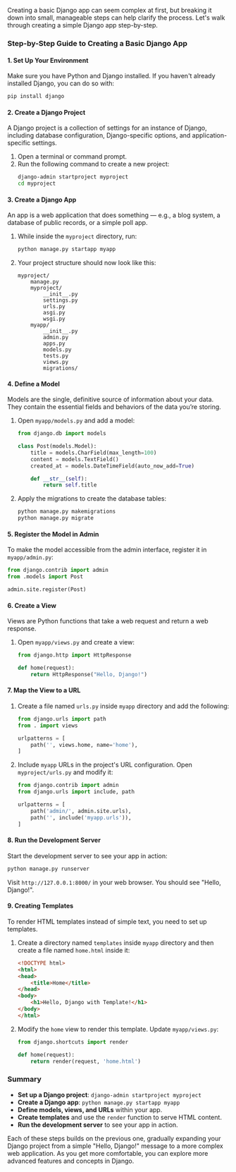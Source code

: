 Creating a basic Django app can seem complex at first, but breaking it down into small, manageable steps can help clarify the process. Let's walk through creating a simple Django app step-by-step.

### Step-by-Step Guide to Creating a Basic Django App

#### 1. **Set Up Your Environment**
Make sure you have Python and Django installed. If you haven't already installed Django, you can do so with:
```bash
pip install django
```

#### 2. **Create a Django Project**
A Django project is a collection of settings for an instance of Django, including database configuration, Django-specific options, and application-specific settings.

1. Open a terminal or command prompt.
2. Run the following command to create a new project:
   ```bash
   django-admin startproject myproject
   cd myproject
   ```

#### 3. **Create a Django App**
An app is a web application that does something — e.g., a blog system, a database of public records, or a simple poll app.

1. While inside the `myproject` directory, run:
   ```bash
   python manage.py startapp myapp
   ```

2. Your project structure should now look like this:
   ```
   myproject/
       manage.py
       myproject/
           __init__.py
           settings.py
           urls.py
           asgi.py
           wsgi.py
       myapp/
           __init__.py
           admin.py
           apps.py
           models.py
           tests.py
           views.py
           migrations/
   ```

#### 4. **Define a Model**
Models are the single, definitive source of information about your data. They contain the essential fields and behaviors of the data you’re storing.

1. Open `myapp/models.py` and add a model:
   ```python
   from django.db import models

   class Post(models.Model):
       title = models.CharField(max_length=100)
       content = models.TextField()
       created_at = models.DateTimeField(auto_now_add=True)

       def __str__(self):
           return self.title
   ```

2. Apply the migrations to create the database tables:
   ```bash
   python manage.py makemigrations
   python manage.py migrate
   ```

#### 5. **Register the Model in Admin**
To make the model accessible from the admin interface, register it in `myapp/admin.py`:
```python
from django.contrib import admin
from .models import Post

admin.site.register(Post)
```

#### 6. **Create a View**
Views are Python functions that take a web request and return a web response.

1. Open `myapp/views.py` and create a view:
   ```python
   from django.http import HttpResponse

   def home(request):
       return HttpResponse("Hello, Django!")
   ```

#### 7. **Map the View to a URL**
1. Create a file named `urls.py` inside `myapp` directory and add the following:
   ```python
   from django.urls import path
   from . import views

   urlpatterns = [
       path('', views.home, name='home'),
   ]
   ```

2. Include `myapp` URLs in the project's URL configuration. Open `myproject/urls.py` and modify it:
   ```python
   from django.contrib import admin
   from django.urls import include, path

   urlpatterns = [
       path('admin/', admin.site.urls),
       path('', include('myapp.urls')),
   ]
   ```

#### 8. **Run the Development Server**
Start the development server to see your app in action:
```bash
python manage.py runserver
```

Visit `http://127.0.0.1:8000/` in your web browser. You should see "Hello, Django!".

#### 9. **Creating Templates**
To render HTML templates instead of simple text, you need to set up templates.

1. Create a directory named `templates` inside `myapp` directory and then create a file named `home.html` inside it:
   ```html
   <!DOCTYPE html>
   <html>
   <head>
       <title>Home</title>
   </head>
   <body>
       <h1>Hello, Django with Template!</h1>
   </body>
   </html>
   ```

2. Modify the `home` view to render this template. Update `myapp/views.py`:
   ```python
   from django.shortcuts import render

   def home(request):
       return render(request, 'home.html')
   ```

### Summary
- **Set up a Django project**: `django-admin startproject myproject`
- **Create a Django app**: `python manage.py startapp myapp`
- **Define models, views, and URLs** within your app.
- **Create templates** and use the `render` function to serve HTML content.
- **Run the development server** to see your app in action.

Each of these steps builds on the previous one, gradually expanding your Django project from a simple "Hello, Django!" message to a more complex web application. As you get more comfortable, you can explore more advanced features and concepts in Django.
